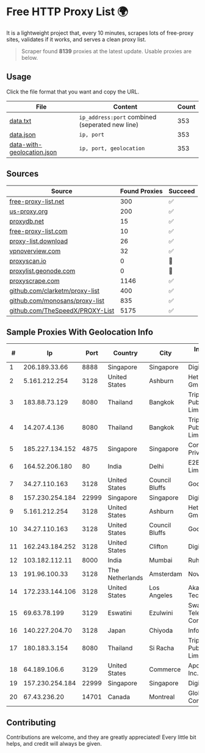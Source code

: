 
# Free HTTP Proxy List 🌍

It is a lightweight project that, every 10 minutes, scrapes lots of free-proxy sites, validates if it works, and serves a clean proxy list.


> Scraper found **8139** proxies at the latest update. Usable proxies are below.

## Usage

Click the file format that you want and copy the URL.


|File|Content|Count|
|----|-------|-----|
|[data.txt](https://raw.githubusercontent.com/themiralay/Proxy-List-World/master/data.txt)|`ip_address:port` combined (seperated new line)|353|
|[data.json](https://raw.githubusercontent.com/themiralay/Proxy-List-World/master/data.json)|`ip, port`|353|
|[data-with-geolocation.json](https://raw.githubusercontent.com/themiralay/Proxy-List-World/master/data-with-geolocation.json)|`ip, port, geolocation`|353|

## Sources

|Source|Found Proxies|Succeed|
|------|-------------|-------|
|[free-proxy-list.net](https://free-proxy-list.net)|300|✅|
|[us-proxy.org](https://www.us-proxy.org)|200|✅|
|[proxydb.net](http://proxydb.net)|15|✅|
|[free-proxy-list.com](https://free-proxy-list.com/?page=&port=&type%5B%5D=http&type%5B%5D=https&up_time=0&search=Search)|10|✅|
|[proxy-list.download](https://www.proxy-list.download/HTTP)|26|✅|
|[vpnoverview.com](https://vpnoverview.com/privacy/anonymous-browsing/free-proxy-servers)|32|✅|
|[proxyscan.io](https://www.proxyscan.io)|0|🚫|
|[proxylist.geonode.com](https://proxylist.geonode.com/api/proxy-list?limit=300&page=1&sort_by=lastChecked&sort_type=desc&protocols=http,https)|0|🚫|
|[proxyscrape.com](https://api.proxyscrape.com/v2/?request=displayproxies&protocol=http&timeout=10000&country=all&ssl=all&anonymity=all)|1146|✅|
|[github.com/clarketm/proxy-list](https://raw.githubusercontent.com/clarketm/proxy-list/master/proxy-list-raw.txt)|400|✅|
|[github.com/monosans/proxy-list](https://raw.githubusercontent.com/monosans/proxy-list/main/proxies/http.txt)|835|✅|
|[github.com/TheSpeedX/PROXY-List](https://raw.githubusercontent.com/TheSpeedX/PROXY-List/master/http.txt)|5175|✅|


## Sample Proxies With Geolocation Info

|#|Ip|Port|Country|City|Internet Service Provider|
|-|--|----|-------|----|-------------------------|
|1|206.189.33.66|8888|Singapore|Singapore|DigitalOcean, LLC|
|2|5.161.212.254|3128|United States|Ashburn|Hetzner Online GmbH|
|3|183.88.73.129|8080|Thailand|Bangkok|Triple T Broadband Public Company Limited|
|4|14.207.4.136|8080|Thailand|Bangkok|Triple T Broadband Public Company Limited|
|5|185.227.134.152|4875|Singapore|Singapore|Contabo Asia Private Limited|
|6|164.52.206.180|80|India|Delhi|E2E Networks Limited|
|7|34.27.110.163|3128|United States|Council Bluffs|Google LLC|
|8|157.230.254.184|22999|Singapore|Singapore|DigitalOcean, LLC|
|9|5.161.212.254|3128|United States|Ashburn|Hetzner Online GmbH|
|10|34.27.110.163|3128|United States|Council Bluffs|Google LLC|
|11|162.243.184.252|3128|United States|Clifton|DigitalOcean, LLC|
|12|103.182.112.11|8000|India|Mumbai|Ruhi Infotech|
|13|191.96.100.33|3128|The Netherlands|Amsterdam|NovoServe B.V.|
|14|172.233.144.106|3128|United States|Los Angeles|Akamai Technologies, Inc.|
|15|69.63.78.199|3129|Eswatini|Ezulwini|Swaziland Posts & Telecommunications Corp.|
|16|140.227.204.70|3128|Japan|Chiyoda|InfoSphere|
|17|180.183.3.154|8080|Thailand|Si Racha|Triple T Broadband Public Company Limited|
|18|64.189.106.6|3129|United States|Commerce|Apogee Telecom Inc.|
|19|157.230.254.184|22999|Singapore|Singapore|DigitalOcean, LLC|
|20|67.43.236.20|14701|Canada|Montreal|GloboTech Communications|



## Contributing

Contributions are welcome, and they are greatly appreciated! Every
little bit helps, and credit will always be given.

